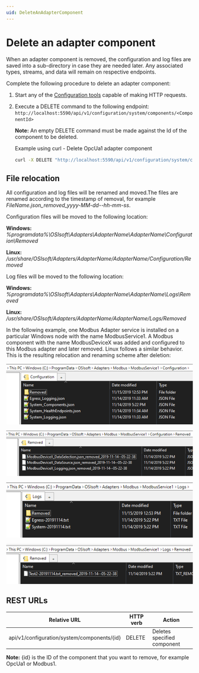 ```yaml
---
uid: DeleteAnAdapterComponent
---
```


# Delete an adapter component

When an adapter component is removed, the configuration and log files are saved into a sub-directory in case they are needed later. Any associated types, streams, and data will remain on respective endpoints.

Complete the following procedure to delete an adapter component:

1. Start any of the [Configuration tools](xref:ConfigurationTools) capable of making HTTP requests.

2. Execute a DELETE command to the following endpoint: `http://localhost:5590/api/v1/configuration/system/components/<ComponentId>`

    **Note:** An empty DELETE command must be made against the Id of the component to be deleted. 

      Example using curl - Delete OpcUa1 adapter component

      ```bash
      curl -X DELETE "http://localhost:5590/api/v1/configuration/system/components/OpcUa1"
      ```

## File relocation

All configuration and log files will be renamed and moved.The files are renamed according to the timestamp of removal, for example *FileName.json_removed_yyyy-MM-dd--hh-mm-ss*. 

Configuration files will be moved to the following location:

   **Windows:** *%programdata%\OSIsoft\Adapters\AdapterName\AdapterName\Configuration\Removed*

   **Linux:** */usr/share/OSIsoft/Adapters/AdapterName/AdapterName/Configuration/Removed*

Log files will be moved to the following location:

   **Windows:** *%programdata%\OSIsoft\Adapters\AdapterName\AdapterName\Logs\Removed*

   **Linux:** */usr/share/OSIsoft/Adapters/AdapterName/AdapterName/Logs/Removed*

In the following example, one Modbus Adapter service is installed on a particular Windows node with the name ModbusService1. A Modbus component with the name ModbusDeviceX was added and configured to this Modbus adapter and later removed. Linux follows a similar behavior. This is the resulting relocation and renaming scheme after deletion:

![ConfigurationFolder](../images/ConfigurationFolder.png)

![RemovedConfigurations](../images/RemovedConfigurations.png)

![LogsFolder](../images/LogsFolder.png)

![RemovedLogs](../images/RemovedLogs.png)


## REST URLs
| Relative URL                                              | HTTP verb | Action               |
|-----------------------------------------------------------|-----------|----------------------|
| api/v1/configuration/system/components/{id}      | DELETE       | Deletes specified component |

**Note:** {id} is the ID of the component that you want to remove, for example OpcUa1 or Modbus1.
